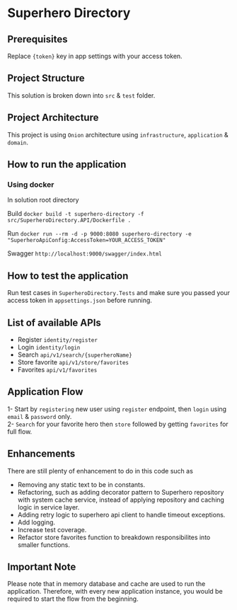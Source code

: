 # Superhero Directory

## Prerequisites
Replace `{token}` key in app settings with your access token.

## Project Structure
This solution is broken down into `src` & `test` folder.

## Project Architecture
This project is using `Onion` architecture using `infrastructure`, `application` & ``domain``.

## How to run the application
### Using docker
In solution root directory 

Build
`docker build -t superhero-directory -f src/SuperheroDirectory.API/Dockerfile .`

Run
`docker run --rm -d -p 9000:8080 superhero-directory -e "SuperheroApiConfig:AccessToken=YOUR_ACCESS_TOKEN"`

Swagger `http://localhost:9000/swagger/index.html`

## How to test the application
Run test cases in `SuperheroDirectory.Tests` and make sure you passed your access token in `appsettings.json` before running.

## List of available APIs
- Register `identity/register`
- Login `identity/login`
- Search `api/v1/search/{superheroName}`
- Store favorite `api/v1/store/favorites`
- Favorites `api/v1/favorites`

## Application Flow
1- Start by `registering` new user using `register` endpoint, then `login` using `email` & `password` only.<br/>
2- `Search` for your favorite hero then `store` followed by getting `favorites` for full flow.

## Enhancements
There are still plenty of enhancement to do in this code such as
- Removing any static text to be in constants.
- Refactoring, such as adding decorator pattern to Superhero repository with system cache service, instead of applying repository and caching logic in service layer.
- Adding retry logic to superhero api client to handle timeout exceptions.
- Add logging.
- Increase test coverage.
- Refactor store favorites function to breakdown responsibilites into smaller functions.

## Important Note
Please note that in memory database and cache are used to run the application. 
Therefore, with every new application instance, you would be required to start the flow from the beginning.
